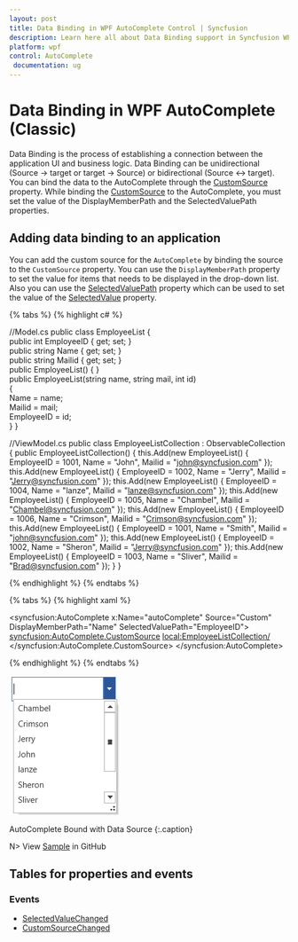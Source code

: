 ```yaml
---
layout: post
title: Data Binding in WPF AutoComplete Control | Syncfusion
description: Learn here all about Data Binding support in Syncfusion WPF AutoComplete (Classic) control and more.
platform: wpf
control: AutoComplete
 documentation: ug
---
```


# Data Binding in WPF AutoComplete (Classic)

Data Binding is the process of establishing a connection between the application UI and business logic. Data Binding can be unidirectional (Source -> target or target -> Source) or bidirectional (Source <-> target). You can bind the data to the AutoComplete through the [CustomSource](https://help.syncfusion.com/cr/wpf/Syncfusion.Windows.Tools.Controls.AutoComplete.html#Syncfusion_Windows_Tools_Controls_AutoComplete_CustomSource) property. While binding the [CustomSource](https://help.syncfusion.com/cr/wpf/Syncfusion.Windows.Tools.Controls.AutoComplete.html#Syncfusion_Windows_Tools_Controls_AutoComplete_CustomSource) to the AutoComplete, you must set the value of the DisplayMemberPath and the SelectedValuePath properties.

## Adding data binding to an application 

You can add the custom source for the `AutoComplete` by binding the source to the `CustomSource` property. You can use the `DisplayMemberPath` property to set the value for items that needs to be displayed in the drop-down list. Also you can use the [SelectedValuePath](https://help.syncfusion.com/cr/wpf/Syncfusion.Windows.Tools.Controls.AutoComplete.html#Syncfusion_Windows_Tools_Controls_AutoComplete_SelectedValuePath) property which can be used to set the value of the [SelectedValue](https://help.syncfusion.com/cr/wpf/Syncfusion.Windows.Tools.Controls.AutoComplete.html#Syncfusion_Windows_Tools_Controls_AutoComplete_SelectedValue) property. 

{% tabs %}
{% highlight c# %}

//Model.cs
public class EmployeeList {    
    public int EmployeeID { get; set; }    
    public string Name { get; set; }    
    public string Mailid { get; set; }    
    public EmployeeList() { }    
    public EmployeeList(string name, string mail, int id)   
    {            
        Name = name;            
        Mailid = mail;            
        EmployeeID = id;    
    }
}

//ViewModel.cs
public class EmployeeListCollection : ObservableCollection<EmployeeList> {
    public EmployeeListCollection() {
        this.Add(new EmployeeList() { EmployeeID = 1001, Name = "John", Mailid = "john@syncfusion.com" });
        this.Add(new EmployeeList() { EmployeeID = 1002, Name = "Jerry", Mailid = "Jerry@syncfusion.com" });
        this.Add(new EmployeeList() { EmployeeID = 1004, Name = "lanze", Mailid = "lanze@syncfusion.com" });
        this.Add(new EmployeeList() { EmployeeID = 1005, Name = "Chambel", Mailid = "Chambel@syncfusion.com" });
        this.Add(new EmployeeList() { EmployeeID = 1006, Name = "Crimson", Mailid = "Crimson@syncfusion.com" });
        this.Add(new EmployeeList() { EmployeeID = 1001, Name = "Smith", Mailid = "john@syncfusion.com" });
        this.Add(new EmployeeList() { EmployeeID = 1002, Name = "Sheron", Mailid = "Jerry@syncfusion.com" });
        this.Add(new EmployeeList() { EmployeeID = 1003, Name = "Sliver", Mailid = "Brad@syncfusion.com" });
    }
}

{% endhighlight %}
{% endtabs %}

{% tabs %}
{% highlight xaml %}

<syncfusion:AutoComplete x:Name="autoComplete" 
                         Source="Custom" 
                         DisplayMemberPath="Name"
                         SelectedValuePath="EmployeeID">
<syncfusion:AutoComplete.CustomSource>
<local:EmployeeListCollection/>
</syncfusion:AutoComplete.CustomSource>
</syncfusion:AutoComplete>

{% endhighlight %}
{% endtabs %}

![AutoComplete data binding](Data-Binding_images/Data-Binding_img1.png)

AutoComplete Bound with Data Source
{:.caption}

N> View [Sample]() in GitHub

## Tables for properties and events

### Events

* [SelectedValueChanged](https://help.syncfusion.com/cr/wpf/Syncfusion.Windows.Tools.Controls.AutoComplete.html)
* [CustomSourceChanged](https://help.syncfusion.com/cr/wpf/Syncfusion.Windows.Tools.Controls.AutoComplete.html)

